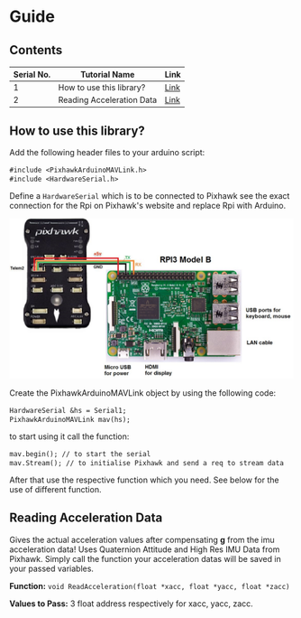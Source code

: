 # Guide
## Contents

| Serial No. | Tutorial Name | Link |
| ---------- | ------------- | ----- |
| 1 | How to use this library? | [Link](#how-to-use-this-library) |
| 2 | Reading Acceleration Data | [Link](#reading-acceleration-data) |

## How to use this library?
Add the following header files to your arduino script:
```
#include <PixhawkArduinoMAVLink.h>
#include <HardwareSerial.h>
```
Define a ```HardwareSerial``` which is to be connected to Pixhawk see the exact connection for the Rpi on Pixhawk's website and replace Rpi with Arduino.

![Connection for Pixhawk 2](RaspberryPi_Pixhawk_wiring1.jpg)

Create the PixhawkArduinoMAVLink object by using the following code:
```
HardwareSerial &hs = Serial1;
PixhawkArduinoMAVLink mav(hs);
```
to start using it call the function:
```
mav.begin(); // to start the serial
mav.Stream(); // to initialise Pixhawk and send a req to stream data
```
After that use the respective function which you need. See below for the use of different function.

## Reading Acceleration Data
Gives the actual acceleration values after compensating **g** from the imu acceleration data! Uses Quaternion Attitude and High Res IMU Data from Pixhawk. Simply call the function your acceleration datas will be saved in your passed variables.

**Function:** ```void ReadAcceleration(float *xacc, float *yacc, float *zacc)```

**Values to Pass:** 3 float address respectively for xacc, yacc, zacc.
